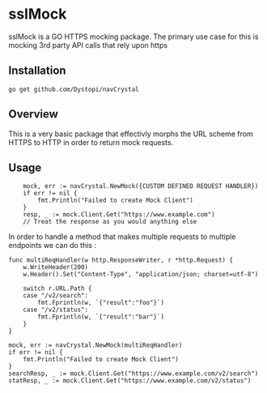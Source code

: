 # sslMock

sslMock is a GO HTTPS mocking package. The primary use case for this is mocking 3rd party API calls that rely upon https

## Installation
```golang
go get github.com/Dystopi/navCrystal
```

## Overview

This is a very basic package that effectivly morphs the URL scheme from HTTPS to HTTP in order to return mock requests.

## Usage

```golang
	mock, err := navCrystal.NewMock({CUSTOM DEFINED REQUEST HANDLER})
	if err != nil {
		fmt.Println("Failed to create Mock Client")
	}
	resp, _ := mock.Client.Get("https://www.example.com")
	// Treat the response as you would anything else
```

In order to handle a method that makes multiple requests to multiple endpoints we can do this :

```golang
func multiReqHandler(w http.ResponseWriter, r *http.Request) {
	w.WriteHeader(200)
	w.Header().Set("Content-Type", "application/json; charset=utf-8")

	switch r.URL.Path {
	case "/v2/search":
		fmt.Fprintln(w, `{"result":"foo"}`)
	case "/v2/status":
		fmt.Fprintln(w, `{"result":"bar"}`)
	}
}

mock, err := navCrystal.NewMock(multiReqHandler)
if err != nil {
	fmt.Println("Failed to create Mock Client")
}
searchResp, _ := mock.Client.Get("https://www.example.com/v2/search")
statResp, _ := mock.Client.Get("https://www.example.com/v2/status")
```
